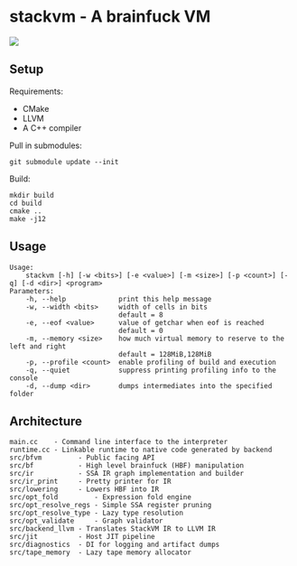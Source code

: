 # stackvm - A brainfuck VM

![](https://user-images.githubusercontent.com/2466461/92068152-23277880-ed74-11ea-8cf9-c9f9d85afc27.png)

## Setup

Requirements:
* CMake
* LLVM
* A C++ compiler

Pull in submodules:
```
git submodule update --init
```

Build:

```
mkdir build
cd build
cmake ..
make -j12
```

## Usage

```
Usage:
    stackvm [-h] [-w <bits>] [-e <value>] [-m <size>] [-p <count>] [-q] [-d <dir>] <program>
Parameters:
    -h, --help             print this help message
    -w, --width <bits>     width of cells in bits
                           default = 8
    -e, --eof <value>      value of getchar when eof is reached
                           default = 0
    -m, --memory <size>    how much virtual memory to reserve to the left and right
                           default = 128MiB,128MiB
    -p, --profile <count>  enable profiling of build and execution
    -q, --quiet            suppress printing profiling info to the console
    -d, --dump <dir>       dumps intermediates into the specified folder
```

## Architecture

```
main.cc    - Command line interface to the interpreter
runtime.cc - Linkable runtime to native code generated by backend
src/bfvm         - Public facing API
src/bf           - High level brainfuck (HBF) manipulation
src/ir           - SSA IR graph implementation and builder
src/ir_print     - Pretty printer for IR
src/lowering     - Lowers HBF into IR
src/opt_fold         - Expression fold engine
src/opt_resolve_regs - Simple SSA register pruning 
src/opt_resolve_type - Lazy type resolution 
src/opt_validate     - Graph validator
src/backend_llvm - Translates StackVM IR to LLVM IR
src/jit          - Host JIT pipeline
src/diagnostics  - DI for logging and artifact dumps
src/tape_memory  - Lazy tape memory allocator
```